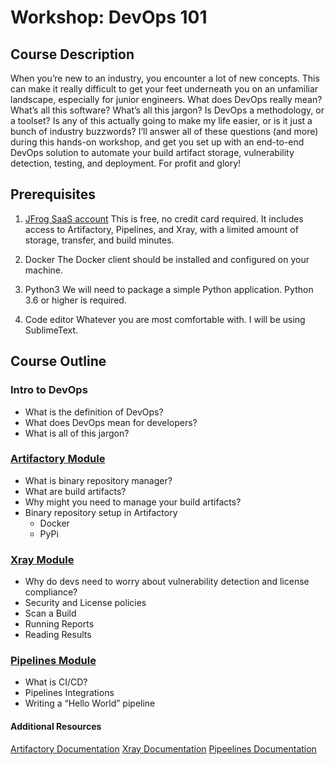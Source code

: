 # Workshop: DevOps 101


## Course Description


When you’re new to an industry, you encounter a lot of new concepts. This can make it really difficult to get your feet underneath you on an unfamiliar landscape, especially for junior engineers. What does DevOps really mean? What’s all this software? What’s all this jargon? Is DevOps a methodology, or a toolset? Is any of this actually going to make my life easier, or is it just a bunch of industry buzzwords? I’ll answer all of these questions (and more) during this hands-on workshop, and get you set up with an end-to-end DevOps solution to automate your build artifact storage, vulnerability detection, testing, and deployment. For profit and glory!


## Prerequisites

1. [JFrog SaaS account](https://jfrog.com/artifactory/start-free/#saas)
    This is free, no credit card required. It includes access to Artifactory, Pipelines, and Xray, with a limited amount of storage, transfer, and build minutes. 

2. Docker
    The Docker client should be installed and configured on your machine.

3. Python3
    We will need to package a simple Python application. Python 3.6 or higher is required.

4. Code editor
    Whatever you are most comfortable with. I will be using SublimeText. 


## Course Outline


### Intro to DevOps
- What is the definition of DevOps?
- What does DevOps mean for developers?
- What is all of this jargon?


### [Artifactory Module](https://github.com/katcosgrove/devops-101-workshop/blob/master/docs/artifactory.md)
- What is binary repository manager?
- What are build artifacts?
- Why might you need to manage your build artifacts?
- Binary repository setup in Artifactory
    - Docker
    - PyPi


### [Xray Module](https://github.com/katcosgrove/devops-101-workshop/blob/master/docs/xray.md)
- Why do devs need to worry about vulnerability detection and license compliance?
- Security and License policies
- Scan a Build
- Running Reports
- Reading Results


### [Pipelines Module](https://github.com/katcosgrove/devops-101-workshop/blob/master/docs/pipelines.md)
- What is CI/CD?
- Pipelines Integrations
- Writing a “Hello World” pipeline


#### Additional Resources

[Artifactory Documentation](https://www.jfrog.com/confluence/display/JFROG/Package+Management)
[Xray Documentation](https://www.jfrog.com/confluence/display/JFROG/Xray+Security+and+Compliance)
[Pipeelines Documentation](https://www.jfrog.com/confluence/display/JFROG/Pipelines+Developer+Guide)